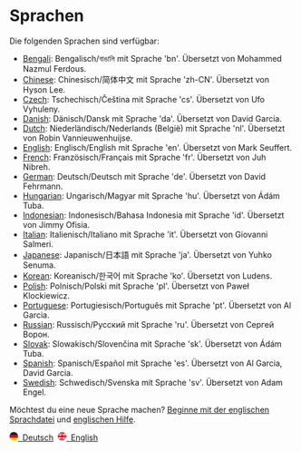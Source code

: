 Sprachen
========

Die folgenden Sprachen sind verfügbar:

* [Bengali](https://github.com/datenstrom/yellow-extensions/tree/master/languages/bengali): Bengalisch/বাঙালি mit Sprache 'bn'. Übersetzt von Mohammed Nazmul Ferdous.
* [Chinese](https://github.com/datenstrom/yellow-extensions/tree/master/languages/chinese): Chinesisch/简体中文 mit Sprache 'zh-CN'. Übersetzt von Hyson Lee.
* [Czech](https://github.com/datenstrom/yellow-extensions/tree/master/languages/czech): Tschechisch/Čeština mit Sprache 'cs'. Übersetzt von Ufo Vyhuleny.
* [Danish](https://github.com/datenstrom/yellow-extensions/tree/master/languages/danish): Dänisch/Dansk mit Sprache 'da'. Übersetzt von David Garcia.
* [Dutch](https://github.com/datenstrom/yellow-extensions/tree/master/languages/dutch): Niederländisch/Nederlands (België) mit Sprache 'nl'. Übersetzt von Robin Vannieuwenhuijse.
* [English](https://github.com/datenstrom/yellow-extensions/tree/master/languages/english): Englisch/English mit Sprache 'en'. Übersetzt von Mark Seuffert.
* [French](https://github.com/datenstrom/yellow-extensions/tree/master/languages/french): Französisch/Français mit Sprache 'fr'. Übersetzt von Juh Nibreh.
* [German](https://github.com/datenstrom/yellow-extensions/tree/master/languages/german): Deutsch/Deutsch mit Sprache 'de'. Übersetzt von David Fehrmann.
* [Hungarian](https://github.com/datenstrom/yellow-extensions/tree/master/languages/hungarian): Ungarisch/Magyar mit Sprache 'hu'. Übersetzt von Ádám Tuba.
* [Indonesian](https://github.com/datenstrom/yellow-extensions/tree/master/languages/indonesian): Indonesisch/Bahasa Indonesia mit Sprache 'id'. Übersetzt von Jimmy Ofisia.
* [Italian](https://github.com/datenstrom/yellow-extensions/tree/master/languages/italian): Italienisch/Italiano mit Sprache 'it'. Übersetzt von Giovanni Salmeri.
* [Japanese](https://github.com/datenstrom/yellow-extensions/tree/master/languages/japanese): Japanisch/日本語 mit Sprache 'ja'. Übersetzt von Yuhko Senuma.
* [Korean](https://github.com/datenstrom/yellow-extensions/tree/master/languages/korean): Koreanisch/한국어 mit Sprache 'ko'. Übersetzt von Ludens.
* [Polish](https://github.com/datenstrom/yellow-extensions/tree/master/languages/polish): Polnisch/Polski mit Sprache 'pl'. Übersetzt von Paweł Klockiewicz.
* [Portuguese](https://github.com/datenstrom/yellow-extensions/tree/master/languages/portuguese): Portugiesisch/Português mit Sprache 'pt'. Übersetzt von Al Garcia.
* [Russian](https://github.com/datenstrom/yellow-extensions/tree/master/languages/russian): Russisch/Русский mit Sprache 'ru'. Übersetzt von Сергей Ворон.
* [Slovak](https://github.com/datenstrom/yellow-extensions/tree/master/languages/slovak): Slowakisch/Slovenčina mit Sprache 'sk'. Übersetzt von Ádám Tuba.
* [Spanish](https://github.com/datenstrom/yellow-extensions/tree/master/languages/spanish): Spanisch/Español mit Sprache 'es'. Übersetzt von Al Garcia, David Garcia.
* [Swedish](https://github.com/datenstrom/yellow-extensions/tree/master/languages/swedish): Schwedisch/Svenska mit Sprache 'sv'. Übersetzt von Adam Engel.

Möchtest du eine neue Sprache machen? [Beginne mit der englischen Sprachdatei](https://github.com/datenstrom/yellow-extensions/blob/master/languages/english/english-language.txt) und [englischen Hilfe](https://github.com/datenstrom/yellow-extensions/tree/master/features/help/README-de.md).

<p>
<a href="README-de.md"><img src="https://raw.githubusercontent.com/datenstrom/yellow-extensions/master/features/help/language-de.png" width="15" height="15" alt="Deutsch">&nbsp; Deutsch</a>&nbsp;
<a href="README.md"><img src="https://raw.githubusercontent.com/datenstrom/yellow-extensions/master/features/help/language-en.png" width="15" height="15" alt="English">&nbsp; English</a>&nbsp;
</p>
